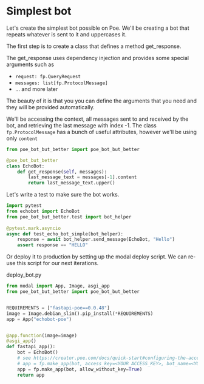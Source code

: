 # Simplest bot

Let's create the simplest bot possible on Poe. We'll be creating a bot that repeats whatever is sent to it and uppercases it. 


The first step is to create a class that defines a method get_response.

The get_response uses dependency injection and provides some special arguments such as
- `request: fp.QueryRequest`
- `messages: list[fp.ProtocolMessage]`
- ... and more later

The beauty of it is that you you can define the arguments that you need and they will be provided automatically.

We'll be accessing the context, all messages sent to and received by the bot, and retrieving the last message with index -1. The class `fp.ProtocolMessage` has a bunch of useful attributes, however we'll be using only `content`

```python
from poe_bot_but_better import poe_bot_but_better

@poe_bot_but_better
class EchoBot:
    def get_response(self, messages):
        last_message_text = messages[-1].content
        return last_message_text.upper()
```        


Let's write a test to make sure the bot works. 

```python
import pytest
from echobot import EchoBot
from poe_bot_but_better.test import bot_helper
        
@pytest.mark.asyncio
async def test_echo_bot_simple(bot_helper):
    response = await bot_helper.send_message(EchoBot, "Hello")
    assert response == "HELLO"
```

Or deploy it to production by setting up the modal deploy script. We can re-use this script for our next iterations. 

deploy_bot.py
```python
from modal import App, Image, asgi_app
from poe_bot_but_better import poe_bot_but_better


REQUIREMENTS = ["fastapi-poe==0.0.48"]
image = Image.debian_slim().pip_install(*REQUIREMENTS)
app = App("echobot-poe")


@app.function(image=image)
@asgi_app()
def fastapi_app():
    bot = EchoBot()
    # see https://creator.poe.com/docs/quick-start#configuring-the-access-credentials
    # app = fp.make_app(bot, access_key=<YOUR_ACCESS_KEY>, bot_name=<YOUR_BOT_NAME>)
    app = fp.make_app(bot, allow_without_key=True)
    return app
```
